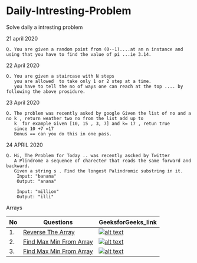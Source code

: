 # Daily-Intresting-Problem
Solve daily a intresting problem

21 april 2020
    
    Q. You are given a random point from (0--1)....at an n instance and using that you have to find the value of pi ...ie 3.14.

22 April 2020
    
    Q. You are given a staircase with N steps 
       you are allowed  to take only 1 or 2 step at a time.
       you have to tell the no of ways one can reach at the top .... by following the above prosidure.

23 April 2020

    Q. The problem was recently asked by google Given the list of no and a no k , return weather two no from the list add up to
       k  for example Given [10, 15 , 3, 7] and k= 17 , retun true 
       since 10 +7 =17 
       Bonus == can you do this in one pass.

24 APRIL 2020
    
    Q. Hi, The Problem for Today .. was recently ascked by Twitter
       A Plindrome a sequence of charecter that reads the same forward and backward.
       Given a string s . Find the longest Palindromic substring in it.
        Input: "banana"
        Output: "anana"

        Input: "million"
        Output: "illi"


Arrays

| No  | Questions | GeeksforGeeks_link |
| ------------- | ------------- | ------------- |
| 1.  | [Reverse The Array](https://github.com/rishabh2rawat/Daily-Intresting-Problem/blob/master/Arrays_First_Topic/ReverseTheArray.java)  | [![alt text](https://user-images.githubusercontent.com/20839643/118395915-98b94780-b66a-11eb-8267-a25584a0e4b9.jpeg "Logo Title Text 1")](https://www.geeksforgeeks.org/write-a-program-to-reverse-an-array-or-string) |
| 2.  | [Find Max Min From Array](https://github.com/rishabh2rawat/Daily-Intresting-Problem/blob/master/Arrays_First_Topic/FindMaxMinFromArray.java)  | [![alt text](https://user-images.githubusercontent.com/20839643/118395915-98b94780-b66a-11eb-8267-a25584a0e4b9.jpeg "Logo Title Text 1")](https://www.geeksforgeeks.org/maximum-and-minimum-in-an-array/) |
| 3.  | [Find Max Min From Array](https://github.com/rishabh2rawat/Daily-Intresting-Problem/blob/master/Arrays_First_Topic/KthMaxMinElement.java)  | [![alt text](https://user-images.githubusercontent.com/20839643/118395915-98b94780-b66a-11eb-8267-a25584a0e4b9.jpeg "Logo Title Text 1")](https://practice.geeksforgeeks.org/problems/kth-smallest-element5635/1) |   
